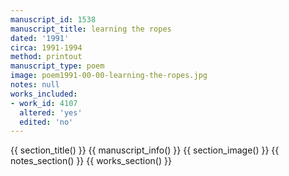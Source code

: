 ```yaml
---
manuscript_id: 1538
manuscript_title: learning the ropes
dated: '1991'
circa: 1991-1994
method: printout
manuscript_type: poem
image: poem1991-00-00-learning-the-ropes.jpg
notes: null
works_included:
- work_id: 4107
  altered: 'yes'
  edited: 'no'
---
```


{{ section_title() }}
{{ manuscript_info() }}
{{ section_image() }}
{{ notes_section() }}
{{ works_section() }}
